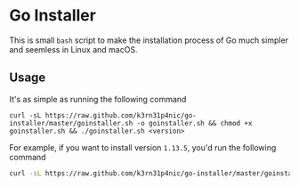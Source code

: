 # Go Installer
This is small `bash` script to make the installation process of Go much simpler
and seemless in Linux and macOS.

## Usage
It's as simple as running the following command
```
curl -sL https://raw.github.com/k3rn31p4nic/go-installer/master/goinstaller.sh -o goinstaller.sh && chmod +x goinstaller.sh && ./goinstaller.sh <version>
```

For example, if you want to install version `1.13.5`, you'd run the following command
```bash
curl -sL https://raw.github.com/k3rn31p4nic/go-installer/master/goinstaller.sh -o goinstaller.sh && chmod +x goinstaller.sh && ./goinstaller.sh 1.13.5
```
